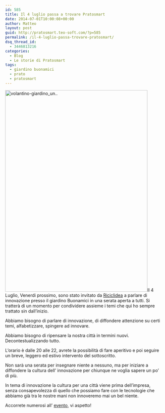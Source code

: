```yaml
---
id: 585
title: Il 4 luglio passa a trovare Pratosmart
date: 2014-07-01T10:00:08+00:00
author: Matteo
layout: post
guid: http://pratosmart.teo-soft.com/?p=585
permalink: /il-4-luglio-passa-trovare-pratosmart/
dsq_thread_id:
  - 3446813216
categories:
  - Blog
  - Le storie di Pratosmart
tags:
  - giardino buonamici
  - prato
  - pratosmart
---
```

[<img class="wp-image-586 alignleft" src="http://pratosmart.teo-soft.com/wp-content/uploads/2014/06/volantino-giardino_un..-721x1024.jpg" alt="volantino-giardino_un.." width="459" height="652" srcset="http://pratosmart.teo-soft.com/wp-content/uploads/2014/06/volantino-giardino_un..-211x300.jpg 211w, http://pratosmart.teo-soft.com/wp-content/uploads/2014/06/volantino-giardino_un..-721x1024.jpg 721w" sizes="(max-width: 459px) 100vw, 459px" />](http://pratosmart.teo-soft.com/wp-content/uploads/2014/06/volantino-giardino_un...jpg)Il 4 Luglio, Venerdi prossimo, sono stato invitato da <a href="http://www.riciclideaprato.it/" target="_blank">Riciclidea</a> a parlare di innovazione presso il giardino Buonamici in una serata aperta a tutti. Si tratterà di un momento per condividere assieme i temi che qui ho sempre trattato sin dall&#8217;inizio.

Abbiamo bisogno di parlare di innovazione, di diffondere attenzione su certi temi, alfabetizzare, spingere ad innovare.

Abbiamo bisogno di ripensare la nostra città in termini nuovi. Decontestualizzando tutto.

L&#8217;orario è dalle 20 alle 22, avrete la possibilità di fare aperitivo e poi seguire un breve, leggero ed estivo intervento del sottoscritto.

Non sarà una serata per insegnare niente a nessuno, ma per iniziare a diffondere la cultura dell&#8217; innovazione per chiunque ne voglia sapere un po&#8217; di più.

In tema di innovazione la cultura per una città viene prima dell&#8217;impresa, senza consapevolezza di quello che possiamo fare con le tecnologie che abbiamo già tra le nostre mani non innoveremo mai un bel niente.

Accorrete numerosi all&#8217; <a href="https://www.facebook.com/events/1508603062692155/" target="_blank">evento</a>, vi aspetto!

&nbsp;

&nbsp;

&nbsp;